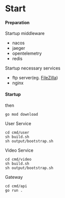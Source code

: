 
# Start
#### Preparation
Startup middleware
- nacos 
- jaeger
- opentelemetry
- redis

Startup necessary services
- ftp server(eg. [FileZilla](https://www.filezilla.cn/))
- nginx

#### Startup
then
```shell
go mod download
```

User Service
```shell
cd cmd/user
sh build.sh
sh output/bootstrap.sh
```

Video Service
```shell
cd cmd/video
sh build.sh
sh output/bootstrap.sh
```

Gateway
```shell
cd cmd/api
go run .
```
